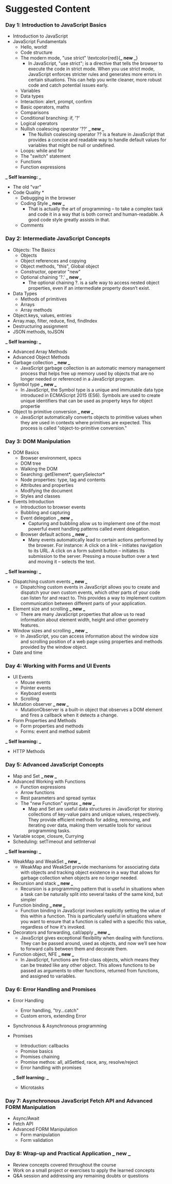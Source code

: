 # Suggested Content

### Day 1: Introduction to JavaScript Basics

- Introduction to JavaScript
- JavaScript Fundamentals
  - Hello, world!
  - Code structure
  - The modern mode, "use strict" \textcolor{red}{**_ new _**}
    - In JavaScript, "use strict"; is a directive that tells the browser to execute the code in strict mode. When you use strict mode, JavaScript enforces stricter rules and generates more errors in certain situations. This can help you write cleaner, more robust code and catch potential issues early.
  - Variables
  - Data types
  - Interaction: alert, prompt, confirm
  - Basic operators, maths
  - Comparisons
  - Conditional branching: if, '?' 
  - Logical operators
  - Nullish coalescing operator '??' **_ new _**
    - The Nullish coalescing operator ?? is a feature in JavaScript that provides a concise and readable way to handle default values for variables that might be null or undefined.
  - Loops: while and for
  - The "switch" statement
  - Functions
  - Function expressions

**_ Self learning: _**

- The old "var"
- Code Quality *
  - Debugging in the browser 
  - Coding Style **_ new _**
    - That is actually the art of programming – to take a complex task and code it in a way that is both correct and human-readable. A good code style greatly assists in that.
  - Comments 

### Day 2: Intermediate JavaScript Concepts

- Objects: The Basics
  - Objects
  - Object references and copying
  - Object methods, "this", Global object
  - Constructor, operator "new" 
  - Optional chaining '?.' **_ new _**
    - The optional chaining ?. is a safe way to access nested object properties, even if an intermediate property doesn’t exist.
- Data Types
  - Methods of primitives
  - Arrays
  - Array methods
- Object.keys, values, entries
- Array.map, filter, reduce, find, findIndex
- Destructuring assignment
- JSON methods, toJSON

**_ Self learning: _**

- Advanced Array Methods
- Advanced Object Methods
- Garbage collection **_ new _**
   - JavaScript garbage collection is an automatic memory management process that helps free up memory used by objects that are no longer needed or referenced in a JavaScript program.
- Symbol type **_ new _**
  - In JavaScript, the Symbol type is a unique and immutable data type introduced in ECMAScript 2015 (ES6). Symbols are used to create unique identifiers that can be used as property keys for object propertie
- Object to primitive conversion **_ new _**
  - JavaScript automatically converts objects to primitive values when they are used in contexts where primitives are expected. This process is called "object-to-primitive conversion."

### Day 3: DOM Manipulation

- DOM Basics
  - Browser environment, specs
  - DOM tree
  - Walking the DOM
  - Searching: getElement*, querySelector*
  - Node properties: type, tag and contents
  - Attributes and properties
  - Modifying the document
  - Styles and classes
- Events Introduction
  - Introduction to browser events
  - Bubbling and capturing
  - Event delegation **_ new _**
    - Capturing and bubbling allow us to implement one of the most powerful event handling patterns called event delegation.
  - Browser default actions **_ new _**
     - Many events automatically lead to certain actions performed by the browser. For instance: A click on a link – initiates navigation to its URL. A click on a form submit button – initiates its submission to the server. Pressing a mouse button over a text and moving it – selects the text.

**_ Self learning: _**

- Dispatching custom events **_ new _**
  - Dispatching custom events in JavaScript allows you to create and dispatch your own custom events, which other parts of your code can listen for and react to. This provides a way to implement custom communication between different parts of your application.
- Element size and scrolling **_ new _**
  - There are many JavaScript properties that allow us to read information about element width, height and other geometry features.
- Window sizes and scrolling **_ new _**
   - In JavaScript, you can access information about the window size and scrolling position of a web page using properties and methods provided by the window object.
- Date and time

### Day 4: Working with Forms and UI Events

- UI Events
  - Mouse events
  - Pointer events
  - Keyboard events
  - Scrolling
- Mutation observer **_ new _**
  - MutationObserver is a built-in object that observes a DOM element and fires a callback when it detects a change.
- Form Properties and Methods
  - Form properties and methods
  - Forms: event and method submit

**_ Self learning: _**

- HTTP Methods

### Day 5: Advanced JavaScript Concepts

- Map and Set **_ new _**
- Advanced Working with Functions
  - Function expressions
  - Arrow functions
  - Rest parameters and spread syntax
  - The "new Function" syntax **_ new _**
    - Map and Set are useful data structures in JavaScript for storing collections of key-value pairs and unique values, respectively. They provide efficient methods for adding, removing, and iterating over data, making them versatile tools for various programming tasks.
- Variable scope, closure, Currying
- Scheduling: setTimeout and setInterval

**_ Self learning: _**

- WeakMap and WeakSet **_ new _**
  - WeakMap and WeakSet provide mechanisms for associating data with objects and tracking object existence in a way that allows for garbage collection when objects are no longer needed. 
- Recursion and stack **_ new _**
  - Recursion is a programming pattern that is useful in situations when a task can be naturally split into several tasks of the same kind, but simpler
- Function binding **_ new _**
  - Function binding in JavaScript involves explicitly setting the value of this within a function. This is particularly useful in situations where you want to ensure that a function is called with a specific this value, regardless of how it's invoked.
- Decorators and forwarding, call/apply **_ new _**
  - JavaScript gives exceptional flexibility when dealing with functions. They can be passed around, used as objects, and now we’ll see how to forward calls between them and decorate them.
- Function object, NFE **_ new _**
  - In JavaScript, functions are first-class objects, which means they can be treated like any other object. This allows functions to be passed as arguments to other functions, returned from functions, and assigned to variables.

### Day 6: Error Handling and Promises

- Error Handling
  - Error handling, "try...catch"
  - Custom errors, extending Error
- Synchronous & Asynchronous programming
- Promises
  - Introduction: callbacks
  - Promise basics
  - Promises chaining
  - Promise methos: all, allSettled, race, any, resolve/reject
  - Error handling with promises

  **_ Self learning: _**

  - Microtasks

### Day 7: Asynchronous JavaScript Fetch API and Advanced FORM Manipulation

- Async/Await
- Fetch API
- Advanced FORM Manipulation
  - Form manipulation
  - Form validation

### Day 8: Wrap-up and Practical Application **_ new _**

- Review concepts covered throughout the course
- Work on a small project or exercises to apply the learned concepts
- Q&A session and addressing any remaining doubts or questions
